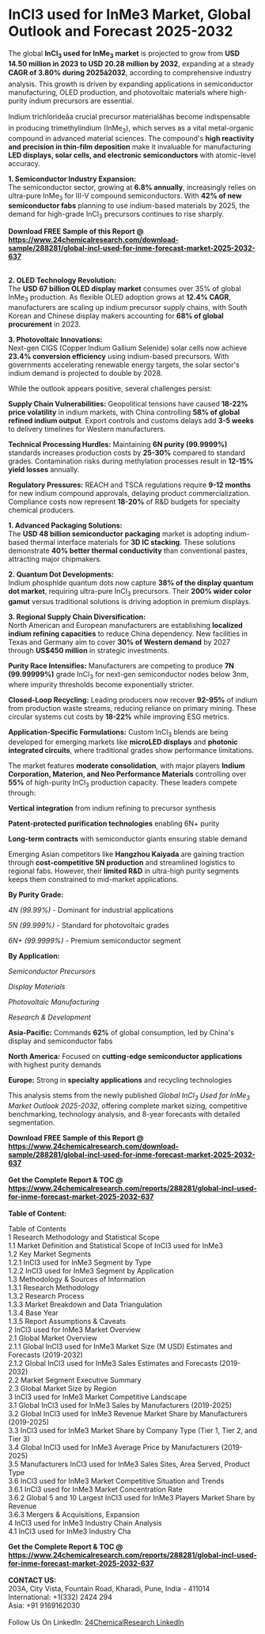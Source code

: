 <h1>InCl3 used for InMe3 Market, Global Outlook and Forecast 2025-2032</h1><p>The global <strong>InCl<sub>3</sub> used for InMe<sub>3</sub> market</strong> is projected to grow from <strong>USD 14.50 million in 2023 to USD 20.28 million by 2032</strong>, expanding at a steady <strong>CAGR of 3.80% during 2025â2032</strong>, according to comprehensive industry analysis. This growth is driven by expanding applications in semiconductor manufacturing, OLED production, and photovoltaic materials where high-purity indium precursors are essential.</p><p>Indium trichlorideâa crucial precursor materialâhas become indispensable in producing trimethylindium (InMe<sub>3</sub>), which serves as a vital metal-organic compound in advanced material sciences. The compound's <strong>high reactivity and precision in thin-film deposition</strong> make it invaluable for manufacturing <strong>LED displays, solar cells, and electronic semiconductors</strong> with atomic-level accuracy.</p><p><strong>1. Semiconductor Industry Expansion:</strong><br>The semiconductor sector, growing at <strong>6.8% annually</strong>, increasingly relies on ultra-pure InMe<sub>3</sub> for III-V compound semiconductors. With <strong>42% of new semiconductor fabs</strong> planning to use indium-based materials by 2025, the demand for high-grade InCl<sub>3</sub> precursors continues to rise sharply.</p><div><b>Download FREE Sample of this Report @ 
            <a href="https://www.24chemicalresearch.com/download-sample/288281/global-incl-used-for-inme-forecast-market-2025-2032-637">
            https://www.24chemicalresearch.com/download-sample/288281/global-incl-used-for-inme-forecast-market-2025-2032-637</a></b></div><br><p><strong>2. OLED Technology Revolution:</strong><br>The <strong>USD 67 billion OLED display market</strong> consumes over 35% of global InMe<sub>3</sub> production. As flexible OLED adoption grows at <strong>12.4% CAGR</strong>, manufacturers are scaling up indium precursor supply chains, with South Korean and Chinese display makers accounting for <strong>68% of global procurement</strong> in 2023.</p><p><strong>3. Photovoltaic Innovations:</strong><br>Next-gen CIGS (Copper Indium Gallium Selenide) solar cells now achieve <strong>23.4% conversion efficiency</strong> using indium-based precursors. With governments accelerating renewable energy targets, the solar sector's indium demand is projected to double by 2028.</p><p>While the outlook appears positive, several challenges persist:</p><p><strong>Supply Chain Vulnerabilities:</strong> Geopolitical tensions have caused <strong>18-22% price volatility</strong> in indium markets, with China controlling <strong>58% of global refined indium output</strong>. Export controls and customs delays add <strong>3-5 weeks</strong> to delivery timelines for Western manufacturers.</p><p><strong>Technical Processing Hurdles:</strong> Maintaining <strong>6N purity (99.9999%)</strong> standards increases production costs by <strong>25-30%</strong> compared to standard grades. Contamination risks during methylation processes result in <strong>12-15% yield losses</strong> annually.</p><p><strong>Regulatory Pressures:</strong> REACH and TSCA regulations require <strong>9-12 months</strong> for new indium compound approvals, delaying product commercialization. Compliance costs now represent <strong>18-20%</strong> of R&amp;D budgets for specialty chemical producers.</p><p><strong>1. Advanced Packaging Solutions:</strong><br>The <strong>USD 48 billion semiconductor packaging</strong> market is adopting indium-based thermal interface materials for <strong>3D IC stacking</strong>. These solutions demonstrate <strong>40% better thermal conductivity</strong> than conventional pastes, attracting major chipmakers.</p><p><strong>2. Quantum Dot Developments:</strong><br>Indium phosphide quantum dots now capture <strong>38% of the display quantum dot market</strong>, requiring ultra-pure InCl<sub>3</sub> precursors. Their <strong>200% wider color gamut</strong> versus traditional solutions is driving adoption in premium displays.</p><p><strong>3. Regional Supply Chain Diversification:</strong><br>North American and European manufacturers are establishing <strong>localized indium refining capacities</strong> to reduce China dependency. New facilities in Texas and Germany aim to cover <strong>30% of Western demand</strong> by 2027 through <strong>US$450 million</strong> in strategic investments.</p><p><strong>Purity Race Intensifies:</strong> Manufacturers are competing to produce <strong>7N (99.99999%)</strong> grade InCl<sub>3</sub> for next-gen semiconductor nodes below 3nm, where impurity thresholds become exponentially stricter.</p><p><strong>Closed-Loop Recycling:</strong> Leading producers now recover <strong>92-95%</strong> of indium from production waste streams, reducing reliance on primary mining. These circular systems cut costs by <strong>18-22%</strong> while improving ESG metrics.</p><p><strong>Application-Specific Formulations:</strong> Custom InCl<sub>3</sub> blends are being developed for emerging markets like <strong>microLED displays</strong> and <strong>photonic integrated circuits</strong>, where traditional grades show performance limitations.</p><p>The market features <strong>moderate consolidation</strong>, with major players <strong>Indium Corporation, Materion, and Neo Performance Materials</strong> controlling over <strong>55%</strong> of high-purity InCl<sub>3</sub> production capacity. These leaders compete through:</p><p><strong>Vertical integration</strong> from indium refining to precursor synthesis</p><p><strong>Patent-protected purification technologies</strong> enabling 6N+ purity</p><p><strong>Long-term contracts</strong> with semiconductor giants ensuring stable demand</p><p>Emerging Asian competitors like <strong>Hangzhou Kaiyada</strong> are gaining traction through <strong>cost-competitive 5N production</strong> and streamlined logistics to regional fabs. However, their <strong>limited R&amp;D</strong> in ultra-high purity segments keeps them constrained to mid-market applications.</p><p><strong>By Purity Grade:</strong></p><p><em>4N (99.99%)</em> - Dominant for industrial applications</p><p><em>5N (99.999%)</em> - Standard for photovoltaic grades</p><p><em>6N+ (99.9999%)</em> - Premium semiconductor segment</p><p><strong>By Application:</strong></p><p><em>Semiconductor Precursors</em></p><p><em>Display Materials</em></p><p><em>Photovoltaic Manufacturing</em></p><p><em>Research &amp; Development</em></p><p><strong>Asia-Pacific:</strong> Commands <strong>62%</strong> of global consumption, led by China's display and semiconductor fabs</p><p><strong>North America:</strong> Focused on <strong>cutting-edge semiconductor applications</strong> with highest purity demands</p><p><strong>Europe:</strong> Strong in <strong>specialty applications</strong> and recycling technologies</p><p>This analysis stems from the newly published <em>Global InCl<sub>3</sub> Used for InMe<sub>3</sub> Market Outlook 2025-2032</em>, offering complete market sizing, competitive benchmarking, technology analysis, and 8-year forecasts with detailed segmentation.</p><div><b>Download FREE Sample of this Report @ 
            <a href="https://www.24chemicalresearch.com/download-sample/288281/global-incl-used-for-inme-forecast-market-2025-2032-637">
            https://www.24chemicalresearch.com/download-sample/288281/global-incl-used-for-inme-forecast-market-2025-2032-637</a></b></div><br><div><b>Get the Complete Report & TOC @ 
            <a href="https://www.24chemicalresearch.com/reports/288281/global-incl-used-for-inme-forecast-market-2025-2032-637">
            https://www.24chemicalresearch.com/reports/288281/global-incl-used-for-inme-forecast-market-2025-2032-637</a></b></div><br>
            <b>Table of Content:</b><p>Table of Contents<br />
1 Research Methodology and Statistical Scope<br />
1.1 Market Definition and Statistical Scope of InCl3 used for InMe3<br />
1.2 Key Market Segments<br />
1.2.1 InCl3 used for InMe3 Segment by Type<br />
1.2.2 InCl3 used for InMe3 Segment by Application<br />
1.3 Methodology & Sources of Information<br />
1.3.1 Research Methodology<br />
1.3.2 Research Process<br />
1.3.3 Market Breakdown and Data Triangulation<br />
1.3.4 Base Year<br />
1.3.5 Report Assumptions & Caveats<br />
2 InCl3 used for InMe3 Market Overview<br />
2.1 Global Market Overview<br />
2.1.1 Global InCl3 used for InMe3 Market Size (M USD) Estimates and Forecasts (2019-2032)<br />
2.1.2 Global InCl3 used for InMe3 Sales Estimates and Forecasts (2019-2032)<br />
2.2 Market Segment Executive Summary<br />
2.3 Global Market Size by Region<br />
3 InCl3 used for InMe3 Market Competitive Landscape<br />
3.1 Global InCl3 used for InMe3 Sales by Manufacturers (2019-2025)<br />
3.2 Global InCl3 used for InMe3 Revenue Market Share by Manufacturers (2019-2025)<br />
3.3 InCl3 used for InMe3 Market Share by Company Type (Tier 1, Tier 2, and Tier 3)<br />
3.4 Global InCl3 used for InMe3 Average Price by Manufacturers (2019-2025)<br />
3.5 Manufacturers InCl3 used for InMe3 Sales Sites, Area Served, Product Type<br />
3.6 InCl3 used for InMe3 Market Competitive Situation and Trends<br />
3.6.1 InCl3 used for InMe3 Market Concentration Rate<br />
3.6.2 Global 5 and 10 Largest InCl3 used for InMe3 Players Market Share by Revenue<br />
3.6.3 Mergers & Acquisitions, Expansion<br />
4 InCl3 used for InMe3 Industry Chain Analysis<br />
4.1 InCl3 used for InMe3 Industry Cha</p><div><b>Get the Complete Report & TOC @ 
            <a href="https://www.24chemicalresearch.com/reports/288281/global-incl-used-for-inme-forecast-market-2025-2032-637">
            https://www.24chemicalresearch.com/reports/288281/global-incl-used-for-inme-forecast-market-2025-2032-637</a></b></div><br><b>CONTACT US:</b><br>
            203A, City Vista, Fountain Road, Kharadi, Pune, India - 411014<br>
            International: +1(332) 2424 294<br>
            Asia: +91 9169162030 <br><br>
            Follow Us On LinkedIn: <a href="https://www.linkedin.com/company/24chemicalresearch/">24ChemicalResearch LinkedIn</a>